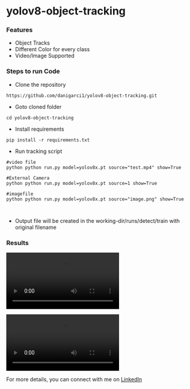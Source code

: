 # yolov8-object-tracking 


### Features
- Object Tracks
- Different Color for every class
- Video/Image Supported


### Steps to run Code

- Clone the repository
```
https://github.com/danigarci1/yolov8-object-tracking.git
```

- Goto cloned folder
```
cd yolov8-object-tracking
```

- Install requirements
```
pip install -r requirements.txt
```

- Run tracking script
```
#video file
python python run.py model=yolov8x.pt source="test.mp4" show=True

#External Camera
python python run.py model=yolov8x.pt source=1 show=True

#imagefile
python python run.py model=yolov8x.pt source="image.png" show=True



```

- Output file will be created in the working-dir/runs/detect/train with original filename


### Results
![yolov8s tracking example](assets/results/street_s.mp4)

![yolov8x tracking example](assets/results/street_x.mp4)

For more details, you can connect with me on [LinkedIn](https://www.linkedin.com/in/danigarciape/)